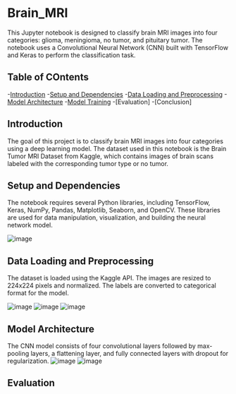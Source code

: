 # Brain_MRI
This Jupyter notebook is designed to classify brain MRI images into four categories: glioma, meningioma, no tumor, and pituitary tumor. The notebook uses a Convolutional Neural Network (CNN) built with TensorFlow and Keras to perform the classification task.

## Table of COntents
-[Introduction](#introduction)
-[Setup and Dependencies](#set_and_dependencies)
-[Data Loading and Preprocessing](#data_loading_and_preprocessing)
-[Model Architecture](#model_architecture)
-[Model Training](#model_training)
-[Evaluation]
-[Conclusion]

## Introduction
The goal of this project is to classify brain MRI images into four categories using a deep learning model. The dataset used in this notebook is the Brain Tumor MRI Dataset from Kaggle, which contains images of brain scans labeled with the corresponding tumor type or no tumor.

## Setup and Dependencies
The notebook requires several Python libraries, including TensorFlow, Keras, NumPy, Pandas, Matplotlib, Seaborn, and OpenCV. These libraries are used for data manipulation, visualization, and building the neural network model.

![image](https://github.com/user-attachments/assets/d97682c0-4e9a-4f5d-bd21-4c0863c2ccc2)

## Data Loading and Preprocessing
The dataset is loaded using the Kaggle API. The images are resized to 224x224 pixels and normalized. The labels are converted to categorical format for the model.

![image](https://github.com/user-attachments/assets/07289237-3d52-4b63-93c3-324a218ac593)
![image](https://github.com/user-attachments/assets/48eb2468-2a8e-45bb-9383-da273b5fa283)
![image](https://github.com/user-attachments/assets/5d0d3c3c-c1d6-4217-a150-371ea0f900d6)

## Model Architecture
The CNN model consists of four convolutional layers followed by max-pooling layers, a flattening layer, and fully connected layers with dropout for regularization.
![image](https://github.com/user-attachments/assets/415be44a-c537-4757-9695-902b104d5612)
![image](https://github.com/user-attachments/assets/482e816a-8fbb-4dc9-934e-754e9a1632ee)

## Evaluation
